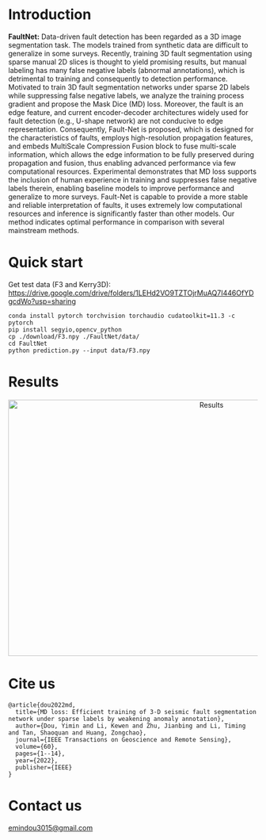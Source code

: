 # Introduction

**FaultNet:**
Data-driven fault detection has been regarded as a 3D image segmentation task. The models trained from synthetic data are difficult to generalize in some surveys. Recently, training 3D fault segmentation using sparse manual 2D slices is thought to yield promising results, but manual labeling has many false negative labels (abnormal annotations), which is detrimental to training and consequently to detection performance. Motivated to train 3D fault segmentation networks under sparse 2D labels while suppressing false negative labels, we analyze the training process gradient and propose the Mask Dice (MD) loss. Moreover, the fault is an edge feature, and current encoder-decoder architectures widely used for fault detection (e.g., U-shape network) are not conducive to edge representation. Consequently, Fault-Net is proposed, which is designed for the characteristics of faults, employs high-resolution propagation features, and embeds MultiScale Compression Fusion block to fuse multi-scale information, which allows the edge information to be fully preserved during propagation and fusion, thus enabling advanced performance via few computational resources. Experimental demonstrates that MD loss supports the inclusion of human experience in training and suppresses false negative labels therein, enabling baseline models to improve performance and generalize to more surveys. Fault-Net is capable to provide a more stable and reliable interpretation of faults, it uses extremely low computational resources and inference is significantly faster than other models. Our method indicates optimal performance in comparison with several mainstream methods.

# Quick start
Get test data (F3 and Kerry3D): https://drive.google.com/drive/folders/1LEHd2VO9TZTOjrMuAQ7I446OfYDgcdWo?usp=sharing
    
    conda install pytorch torchvision torchaudio cudatoolkit=11.3 -c pytorch
    pip install segyio,opencv_python
    cp ./download/F3.npy ./FaultNet/data/
    cd FaultNet
    python prediction.py --input data/F3.npy

# Results
<div align=center><img src="https://github.com/douyimin/FaultNet/blob/main/results/output.png" width="805" height="517" alt="Results"/><br/></div>

# Cite us
   
    @article{dou2022md,
      title={MD loss: Efficient training of 3-D seismic fault segmentation network under sparse labels by weakening anomaly annotation},
      author={Dou, Yimin and Li, Kewen and Zhu, Jianbing and Li, Timing and Tan, Shaoquan and Huang, Zongchao},
      journal={IEEE Transactions on Geoscience and Remote Sensing},
      volume={60},
      pages={1--14},
      year={2022},
      publisher={IEEE}
    }

# Contact us
emindou3015@gmail.com
